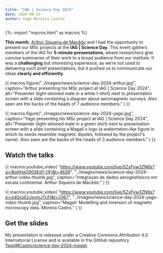 ```yaml
---
title: "IAG | Science Day 2024"
date: 2024-09-23
author: Yago Moreira Castro
---
```


{%- import "macros.html" as macros %}



**This month**, [Arthur Siqueira de Macêdo](../team#arthursmacedo) and I had the opportunity to present our MSc projects at the **IAG | Science Day**. This event gathers members of the IAG for **5-minute presentations**, where researchers give concise summaries of their work to a broad audience from our institute. It was a **challenging** but interesting experience, as we’re not used to delivering such brief presentations, but it pushed us to communicate our ideas **clearly and efficiently**.

{{ macros.figure("../images/news/science-day-2024-arthur.jpg", caption="Arthur presenting his MSc project at IAG | Science Day 2024", alt="Presenter (light-skinned male in a white t-shirt) next to presentation screen with a slide containing a diagram about aeromagnetic surveys. Also seen are the backs of the heads of 7 audience members." ) }}

{{ macros.figure("../images/news/science-day-2024-yago.jpg", caption="Yago presenting his MSc project at IAG | Science Day 2024", alt="Presenter (light-skinned male in a green shirt) next to presentation screen with a slide containing a Magali`s logo (a watermelon-like figure in which its seeds resemble magnetic dipoles, followed by the project's name). Also seen are the backs of the heads of 3 audience members." ) }}

## Watch the talks


{{
macros.youtube_video(
  "https://www.youtube.com/live/5ZxFyw3ZN6s?si=BqXHaO90SEd1-OFi&t=4639",
  "../images/news/science-day-2024-arthur-video-thumb.jpg",
  caption="Integração de dados aerogeofísicos em escala continental. Arthur Siqueira de Macêdo."
)
}}

{{
macros.youtube_video(
  "https://www.youtube.com/live/5ZxFyw3ZN6s?si=sdQxzEzJsymJTcFI&t=3367",
  "../images/news/science-day-2024-yago-video-thumb.jpg",
  caption="Magalí: Modelling and inversion of magnetic microscopy data. Moreira Castro."
)
}}


## Get the slides

My presentation is released under a Creative Commons Attribution 4.0 International License and is available in the GitHub repository [YagoMCastro/science-day-2024-magali](https://github.com/YagoMCastro/science-day-2024-magali).
